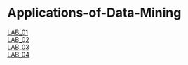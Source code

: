 # Applications-of-Data-Mining
[LAB_01](https://github.com/2303A51674/Applications-of-Data-Mining/blob/main/ADM_01.ipynb)<br>
[LAB_02](https://github.com/2303A51674/Applications-of-Data-Mining/blob/main/ADM_2.ipynb)<br>
[LAB_03](https://github.com/2303A51674/Applications-of-Data-Mining/blob/main/ADM_Lab03.ipynb)<br>
[LAB_04](https://github.com/2303A51674/Applications-of-Data-Mining/blob/main/ADM_4.ipynb)<br>
